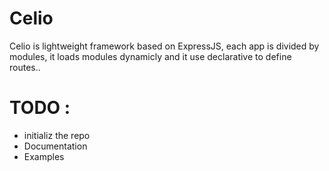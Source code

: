 # Celio
Celio is lightweight framework based on ExpressJS, each app is divided by modules, it loads modules dynamicly and it use declarative to define routes..

# TODO : 
*  initializ the repo 
*  Documentation
*  Examples
